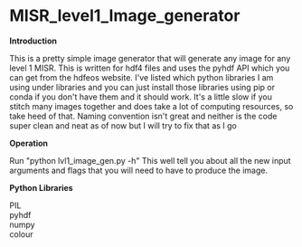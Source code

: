 # MISR_level1_Image_generator

<b>Introduction</b>
<p>
This is a pretty simple image generator that will generate any image for any level 1 MISR. This is written for hdf4 files and uses the pyhdf API which you can get from the hdfeos website. I've listed which python libraries I am using under libraries and you can just install those libraries using pip or conda if you don't have them and it should work. It's a little slow if you stitch many images together and does take a lot of computing resources, so take heed of that. Naming convention isn't great and neither is the code super clean and neat as of now but I will try to fix that as I go
</p>
<b>Operation</b>
<p>
Run "python lvl1_image_gen.py -h"
This well tell you about all the new input arguments and flags that you will need to have to produce the image.
</p>

<b>Python Libraries</b>
<p>PIL<br>pyhdf<br>numpy<br>colour</p>



